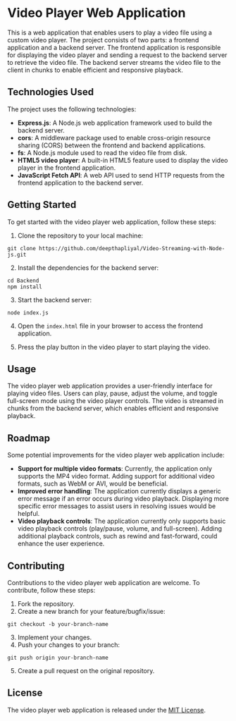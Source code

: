 # Video Player Web Application

This is a web application that enables users to play a video file using a custom video player. The project consists of two parts: a frontend application and a backend server. The frontend application is responsible for displaying the video player and sending a request to the backend server to retrieve the video file. The backend server streams the video file to the client in chunks to enable efficient and responsive playback.

## Technologies Used

The project uses the following technologies:

- **Express.js**: A Node.js web application framework used to build the backend server.
- **cors**: A middleware package used to enable cross-origin resource sharing (CORS) between the frontend and backend applications.
- **fs**: A Node.js module used to read the video file from disk.
- **HTML5 video player**: A built-in HTML5 feature used to display the video player in the frontend application.
- **JavaScript Fetch API**: A web API used to send HTTP requests from the frontend application to the backend server.

## Getting Started

To get started with the video player web application, follow these steps:

1. Clone the repository to your local machine:

```
git clone https://github.com/deepthapliyal/Video-Streaming-with-Node-js.git
```

2. Install the dependencies for the backend server:

```
cd Backend
npm install
```

3. Start the backend server:

```
node index.js
```

4. Open the `index.html` file in your browser to access the frontend application.

5. Press the play button in the video player to start playing the video.

## Usage

The video player web application provides a user-friendly interface for playing video files. Users can play, pause, adjust the volume, and toggle full-screen mode using the video player controls. The video is streamed in chunks from the backend server, which enables efficient and responsive playback.

## Roadmap

Some potential improvements for the video player web application include:

- **Support for multiple video formats**: Currently, the application only supports the MP4 video format. Adding support for additional video formats, such as WebM or AVI, would be beneficial.
- **Improved error handling**: The application currently displays a generic error message if an error occurs during video playback. Displaying more specific error messages to assist users in resolving issues would be helpful.
- **Video playback controls**: The application currently only supports basic video playback controls (play/pause, volume, and full-screen). Adding additional playback controls, such as rewind and fast-forward, could enhance the user experience.

## Contributing

Contributions to the video player web application are welcome. To contribute, follow these steps:

1. Fork the repository.
2. Create a new branch for your feature/bugfix/issue:
```
git checkout -b your-branch-name
```
3. Implement your changes.
4. Push your changes to your branch:
```
git push origin your-branch-name
```
5. Create a pull request on the original repository.

## License

The video player web application is released under the [MIT License](https://opensource.org/licenses/MIT).

